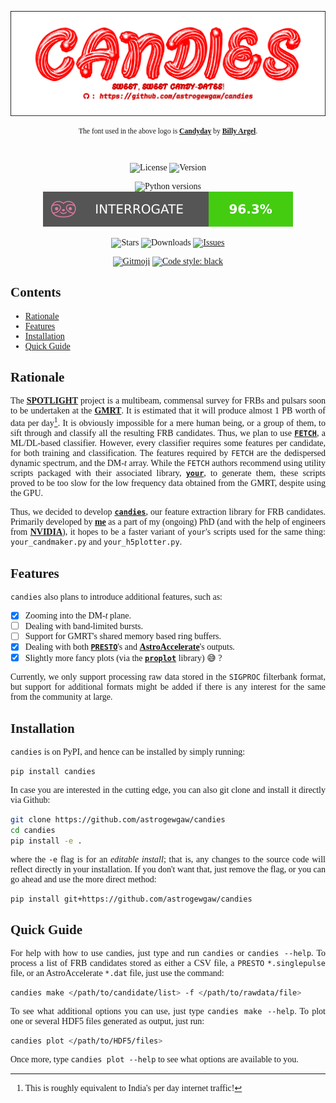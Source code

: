 <div style="font-family:JetBrainsMono Nerd Font">
<div align="center">

![The `candies` logo.][logo]

<center><small>

The font used in the above logo is [**Candyday**][candyday] by [**Billy Argel**][billyargel].

</small></center>
<br/>

![License][license-badge]
![Version][version-badge]

![Python versions][pyversions-badge]
[![Interrogate][interrogate-badge]][interrogate]

![Stars][stars-badge]
![Downloads][dm-badge]
[![Issues][issues-badge]][issues]

[![Gitmoji][gitmoji-badge]][gitmoji]
[![Code style: black][black-badge]][black]

</div>
<div align="justify">

## Contents

- [Rationale](#rationale)
- [Features](#features)
- [Installation](#installation)
- [Quick Guide](#quick-guide)

## Rationale

The [**SPOTLIGHT**][spotlight] project is a multibeam, commensal survey for FRBs and pulsars soon to be undertaken at the [**GMRT**][gmrt]. It is estimated that it will produce almost 1 PB worth of data per day[^1]. It is obviously impossible for a mere human being, or a group of them, to sift through and classify all the resulting FRB candidates. Thus, we plan to use [**`FETCH`**][fetch], a ML/DL-based classifier. However, every classifier requires some features per candidate, for both training and classification. The features required by `FETCH` are the dedispersed dynamic spectrum, and the DM-$t$ array. While the `FETCH` authors recommend using utility scripts packaged with their associated library, [**`your`**][your], to generate them, these scripts proved to be too slow for the low frequency data obtained from the GMRT, despite using the GPU.

Thus, we decided to develop [**`candies`**][candies], our feature extraction library for FRB candidates. Primarily developed by [**me**][me] as a part of my (ongoing) PhD (and with the help of engineers from [**NVIDIA**][nvidia]), it hopes to be a faster variant of `your`'s scripts used for the same thing: `your_candmaker.py` and `your_h5plotter.py`.

## Features

`candies` also plans to introduce additional features, such as:

- [x] Zooming into the DM-$t$ plane.
- [ ] Dealing with band-limited bursts.
- [ ] Support for GMRT's shared memory based ring buffers.
- [x] Dealing with both [**`PRESTO`**][presto]'s and [**AstroAccelerate**][aa]'s outputs.
- [x] Slightly more fancy plots (via the [**`proplot`**][proplot] library) 😅 ?

Currently, we only support processing raw data stored in the `SIGPROC` filterbank format, but support for additional formats might be added if there is any interest for the same from the community at large.

## Installation

`candies` is on PyPI, and hence can be installed by simply running:

```bash
pip install candies
```

In case you are interested in the cutting edge, you can also git clone and install it directly via Github:

```bash
git clone https://github.com/astrogewgaw/candies
cd candies
pip install -e .
```

where the `-e` flag is for an *editable install*; that is, any changes to the source code will reflect directly in your installation. If you don't want that, just remove the flag, or you can go ahead and use the more direct method:

```bash
pip install git+https://github.com/astrogewgaw/candies
```

## Quick Guide

For help with how to use candies, just type and run `candies` or `candies --help`. To process a list of FRB candidates stored as either a CSV file, a `PRESTO` `*.singlepulse` file, or an AstroAccelerate `*.dat` file, just use the command:

```bash
candies make </path/to/candidate/list> -f </path/to/rawdata/file>
```

To see what additional options you can use, just type `candies make --help`. To plot one or several HDF5 files generated as output, just run:

```bash
candies plot </path/to/HDF5/files>
```

Once more, type `candies plot --help` to see what options are available to you.

</div>

[^1]: This is roughly equivalent to India's per day internet traffic!

[gitmoji]: https://gitmoji.dev
[nvidia]: https://www.nvidia.com
[me]: https://github.com/astrogewgaw
[black]: https://github.com/psf/black
[billyargel]: http://www.billyargel.com
[gmrt]: http://www.gmrt.ncra.tifr.res.in
[fetch]: https://github.com/devanshkv/fetch
[spotlight]: https://spotlight.ncra.tifr.res.in
[presto]: https://github.com/scottransom/presto
[candyday]: https://www.dafont.com/candyday.font
[candies]: https://github.com/astrogewgaw/candies
[proplot]: https://github.com/proplot-dev/proplot
[your]: https://github.com/thepetabyteproject/your
[issues]: https://github.com/astrogewgaw/candies/issues
[interrogate]: https://github.com/econchick/interrogate
[aa]: https://github.com/AstroAccelerateOrg/astro-accelerate
[logo]: https://raw.githubusercontent.com/astrogewgaw/logos/main/rasters/candies.png
[dm-badge]: https://img.shields.io/pypi/dm/candies?style=for-the-badge
[version-badge]: https://img.shields.io/pypi/v/candies?style=for-the-badge
[wheel-badge]: https://img.shields.io/pypi/wheel/candies?style=for-the-badge
[forks-badge]: https://img.shields.io/github/forks/astrogewgaw/candies?style=for-the-badge
[stars-badge]: https://img.shields.io/github/stars/astrogewgaw/candies?style=for-the-badge
[pyversions-badge]: https://img.shields.io/pypi/pyversions/candies.svg?style=for-the-badge
[issues-badge]: https://img.shields.io/github/issues/astrogewgaw/candies?style=for-the-badge
[license-badge]: https://img.shields.io/github/license/astrogewgaw/candies?style=for-the-badge
[black-badge]: https://img.shields.io/badge/code%20style-black-000000.svg?style=for-the-badge
[gitmoji-badge]: https://img.shields.io/badge/gitmoji-%20😜%20😍-FFDD67.svg?style=for-the-badge
[interrogate-badge]: https://raw.githubusercontent.com/astrogewgaw/candies/main/assets/interrogate.svg

